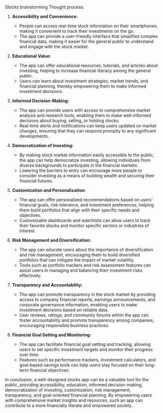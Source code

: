 Stocks brainstorming
Thought process:

1. **Accessibility and Convenience:**
   - People can access real-time stock information on their smartphones, making it convenient to track their investments on the go.
   - The app can provide a user-friendly interface that simplifies complex financial data, making it easier for the general public to understand and engage with the stock market.

2. **Educational Value:**
   - The app can offer educational resources, tutorials, and articles about investing, helping to increase financial literacy among the general public.
   - Users can learn about investment strategies, market trends, and financial planning, thereby empowering them to make informed investment decisions.

3. **Informed Decision-Making:**
   - The app can provide users with access to comprehensive market analysis and research tools, enabling them to make well-informed decisions about buying, selling, or holding stocks.
   - Real-time alerts and notifications can keep users updated on market changes, ensuring that they can respond promptly to any significant developments.

4. **Democratization of Investing:**
   - By making stock market information easily accessible to the public, the app can help democratize investing, allowing individuals from diverse backgrounds to participate in the financial markets.
   - Lowering the barriers to entry can encourage more people to consider investing as a means of building wealth and securing their financial futures.

5. **Customization and Personalization:**
   - The app can offer personalized recommendations based on users' financial goals, risk tolerance, and investment preferences, helping them build portfolios that align with their specific needs and objectives.
   - Customizable dashboards and watchlists can allow users to track their favorite stocks and monitor specific sectors or industries of interest.

6. **Risk Management and Diversification:**
   - The app can educate users about the importance of diversification and risk management, encouraging them to build diversified portfolios that can mitigate the impact of market volatility.
   - Tools such as portfolio trackers and risk assessment features can assist users in managing and balancing their investment risks effectively.

7. **Transparency and Accountability:**
   - The app can promote transparency in the stock market by providing access to company financial reports, earnings announcements, and corporate governance information, enabling users to make investment decisions based on reliable data.
   - User reviews, ratings, and community forums within the app can foster accountability and promote transparency among companies, encouraging responsible business practices.

8. **Financial Goal Setting and Monitoring:**
   - The app can facilitate financial goal setting and tracking, allowing users to set specific investment targets and monitor their progress over time.
   - Features such as performance trackers, investment calculators, and goal-based savings tools can help users stay focused on their long-term financial objectives.

In conclusion, a well-designed stocks app can be a valuable tool for the public, providing accessibility, education, informed decision-making, democratization of investing, customization, risk management, transparency, and goal-oriented financial planning. By empowering users with comprehensive market insights and resources, such an app can contribute to a more financially literate and empowered society.